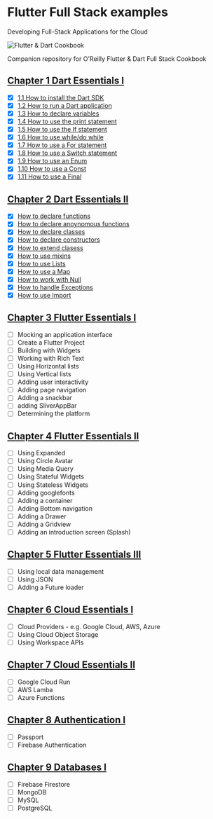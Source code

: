 # Flutter Full Stack examples

Developing Full-Stack Applications for the Cloud

![Flutter & Dart Cookbook](https://github.com/rosera/flutter-and-dart-cookbook/blob/main/images/flutter-dart-cookbook-sml.png "Flutter & Dart Cookbook")

Companion repository for O'Reilly Flutter & Dart Full Stack Cookbook

## [Chapter 1 Dart Essentials I](https://github.com/rosera/flutter-and-dart-cookbook/tree/main/ch01)
- [x] [1.1 How to install the Dart SDK](https://github.com/rosera/flutter-full-stack-examples/blob/main/ch01/ex1-1.md)
- [x] [1.2 How to run a Dart application](https://github.com/rosera/flutter-full-stack-examples/blob/main/ch01/ex1-2.md)
- [x] [1.3 How to declare variables](https://github.com/rosera/flutter-full-stack-examples/blob/main/ch01/ex1-3.md)
- [x] [1.4 How to use the print statement](https://github.com/rosera/flutter-full-stack-examples/blob/main/ch01/ex1-4.md)
- [x] [1.5 How to use the If statement](https://github.com/rosera/flutter-full-stack-examples/blob/main/ch01/ex1-5.md)
- [x] [1.6 How to use while/do while](https://github.com/rosera/flutter-full-stack-examples/blob/main/ch01/ex1-6.md)
- [x] [1.7 How to use a For statement](https://github.com/rosera/flutter-full-stack-examples/blob/main/ch01/ex1-7.md)
- [x] [1.8 How to use a Switch statement](https://github.com/rosera/flutter-full-stack-examples/blob/main/ch01/ex1-8.md)
- [x] [1.9 How to use an Enum](https://github.com/rosera/flutter-full-stack-examples/blob/main/ch01/ex1-9.md)
- [x] [1.10 How to use a Const](https://github.com/rosera/flutter-full-stack-examples/blob/main/ch01/ex1-10.md)
- [x] [1.11 How to use a Final](https://github.com/rosera/flutter-full-stack-examples/blob/main/ch01/ex1-11.md) 

## [Chapter 2 Dart Essentials II](https://github.com/rosera/flutter-and-dart-cookbook/tree/main/ch02)
- [x] [How to declare functions](https://github.com/rosera/flutter-full-stack-examples/blob/main/ch02/ex2-1.md) 
- [x] [How to declare anoynomous functions](https://github.com/rosera/flutter-full-stack-examples/blob/main/ch02/ex2-2.md) 
- [x] [How to declare classes](https://github.com/rosera/flutter-full-stack-examples/blob/main/ch02/ex2-3.md) 
- [x] [How to declare constructors](https://github.com/rosera/flutter-full-stack-examples/blob/main/ch02/ex2-4.md) 
- [x] [How to extend clasess](https://github.com/rosera/flutter-full-stack-examples/blob/main/ch02/ex2-5.md) 
- [x] [How to use mixins](https://github.com/rosera/flutter-full-stack-examples/blob/main/ch02/ex2-6.md) 
- [x] [How to use Lists](https://github.com/rosera/flutter-full-stack-examples/blob/main/ch02/ex2-7.md) 
- [x] [How to use a Map](https://github.com/rosera/flutter-full-stack-examples/blob/main/ch02/ex2-8.md) 
- [x] [How to work with Null](https://github.com/rosera/flutter-full-stack-examples/blob/main/ch02/ex2-9.md) 
- [x] [How to handle Exceptions](https://github.com/rosera/flutter-full-stack-examples/blob/main/ch02/ex2-10.md) 
- [x] [How to use Import](https://github.com/rosera/flutter-full-stack-examples/blob/main/ch02/ex2-11.md) 

## [Chapter 3 Flutter Essentials I](https://github.com/rosera/flutter-and-dart-cookbook/tree/main/ch03)
- [ ] Mocking an application interface
- [ ] Create a Flutter Project
- [ ] Building with Widgets
- [ ] Working with Rich Text
- [ ] Using Horizontal lists
- [ ] Using Vertical lists
- [ ] Adding user interactivity
- [ ] Adding page navigation
- [ ] Adding a snackbar
- [ ] adding SliverAppBar
- [ ] Determining the platform

## [Chapter 4 Flutter Essentials II](https://github.com/rosera/flutter-and-dart-cookbook/tree/main/ch04)
- [ ] Using Expanded
- [ ] Using Circle Avatar
- [ ] Using Media Query
- [ ] Using Stateful Widgets
- [ ] Using Stateless Widgets
- [ ] Adding googlefonts
- [ ] Adding a container
- [ ] Adding Bottom navigation
- [ ] Adding a Drawer
- [ ] Adding a Gridview
- [ ] Adding an introduction screen (Splash)

## [Chapter 5 Flutter Essentials III](https://github.com/rosera/flutter-and-dart-cookbook/tree/main/ch05)
- [ ] Using local data management
- [ ] Using JSON
- [ ] Adding a Future loader

## [Chapter 6 Cloud Essentials I](https://github.com/rosera/flutter-and-dart-cookbook/tree/main/ch06)
- [ ] Cloud Providers - e.g. Google Cloud, AWS, Azure
- [ ] Using Cloud Object Storage
- [ ] Using Workspace APIs

## [Chapter 7 Cloud Essentials II](https://github.com/rosera/flutter-and-dart-cookbook/tree/main/ch07)
- [ ] Google Cloud Run
- [ ] AWS Lamba
- [ ] Azure Functions

## [Chapter 8 Authentication I](https://github.com/rosera/flutter-and-dart-cookbook/tree/main/ch08)
- [ ] Passport
- [ ] Firebase Authentication

## [Chapter 9 Databases I](https://github.com/rosera/flutter-and-dart-cookbook/tree/main/ch09)
- [ ] Firebase Firestore
- [ ] MongoDB
- [ ] MySQL
- [ ] PostgreSQL

